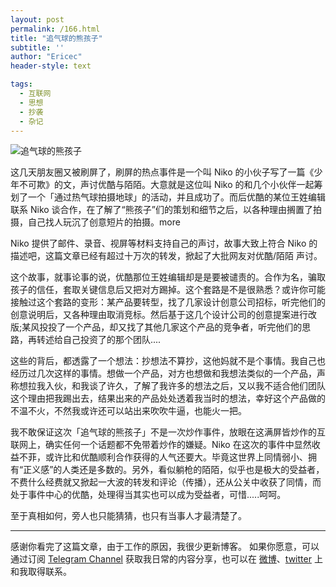 ```yaml
---
layout: post
permalink: /166.html
title: "追气球的熊孩子"
subtitle: ''
author: "Ericec"
header-style: text

tags:
  - 互联网
  - 思想
  - 抄袭
  - 杂记
---
```




![追气球的熊孩子](https://oi4juccqy.qnssl.com/wp-content/uploads/2014/12/171000475.jpg)

这几天朋友圈又被刷屏了，刷屏的热点事件是一个叫 Niko 的小伙子写了一篇《少年不可欺》的文，声讨优酷与陌陌。大意就是这位叫 Niko 的和几个小伙伴一起筹划了一个「通过热气球拍摄地球」的活动，并且成功了。而后优酷的某位王姓编辑联系 Niko 谈合作，在了解了“熊孩子”们的策划和细节之后，以各种理由搁置了拍摄，自己找人玩沉了创意短片的拍摄。more

Niko 提供了邮件、录音、视屏等材料支持自己的声讨，故事大致上符合 Niko 的描述吧，这篇文章已经有超过十万次的转发，掀起了大批网友对优酷/陌陌 声讨。

这个故事，就事论事的说，优酷那位王姓编辑却是是要被谴责的。合作为名，骗取孩子的信任，套取关键信息后又把对方踢掉。这个套路是不是很熟悉？或许你可能接触过这个套路的变形：某产品要转型，找了几家设计创意公司招标，听完他们的创意说明后，又各种理由取消竞标。然后基于这几个设计公司的创意提案进行改版;某风投投了一个产品，却又找了其他几家这个产品的竞争者，听完他们的思路，再转述给自己投资了的那个团队....

这些的背后，都透露了一个想法：抄想法不算抄，这他妈就不是个事情。我自己也经历过几次这样的事情。想做一个产品，对方也想做和我想法类似的一个产品，声称想拉我入伙，和我谈了许久，了解了我许多的想法之后，又以我不适合他们团队这个理由把我踢出去，结果出来的产品处处透着我当时的想法，幸好这个产品做的不温不火，不然我或许还可以站出来吹吹牛逼，也能火一把。

我不敢保证这次「追气球的熊孩子」不是一次炒作事件，放眼在这满屏皆炒作的互联网上，确实任何一个话题都不免带着炒作的嫌疑。Niko 在这次的事件中显然收益不菲，或许比和优酷顺利合作获得的人气还要大。毕竟这世界上同情弱小、拥有“正义感”的人类还是多数的。另外，看似躺枪的陌陌，似乎也是极大的受益者，不费什么经费就又掀起一大波的转发和评论（传播），还从公关中收获了同情，而处于事件中心的优酷，处理得当其实也可以成为受益者，可惜.....呵呵。

至于真相如何，旁人也只能猜猜，也只有当事人才最清楚了。

---
感谢你看完了这篇文章，由于工作的原因，我很少更新博客。
如果你愿意，可以通过订阅 [Telegram Channel](https://t.me/ericectalk) 获取我日常的内容分享，也可以在 [微博](https://weibo.com/719951113)、[twitter](https://twitter.com/ericecchou) 上和我取得联系。
